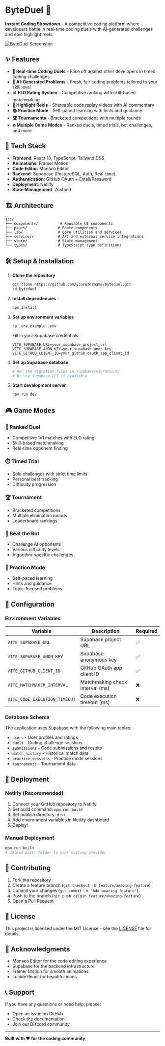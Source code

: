 # ByteDuel 🥊

**Instant Coding Showdown** - A competitive coding platform where developers battle in real-time coding duels with AI-generated challenges and epic highlight reels.

![ByteDuel Screenshot](https://via.placeholder.com/800x400/1f2937/ffffff?text=ByteDuel+Screenshot)

## ✨ Features

- **🎯 Real-time Coding Duels** - Face off against other developers in timed coding challenges
- **🤖 AI-Generated Problems** - Fresh, fair coding problems tailored to your skill level
- **📊 ELO Rating System** - Competitive ranking with skill-based matchmaking
- **🎥 Highlight Reels** - Shareable code replay videos with AI commentary
- **📚 Practice Mode** - Self-paced learning with hints and guidance
- **🏆 Tournaments** - Bracketed competitions with multiple rounds
- **🔥 Multiple Game Modes** - Ranked duels, timed trials, bot challenges, and more

## 🚀 Tech Stack

- **Frontend**: React 18, TypeScript, Tailwind CSS
- **Animations**: Framer Motion
- **Code Editor**: Monaco Editor
- **Backend**: Supabase (PostgreSQL, Auth, Real-time)
- **Authentication**: GitHub OAuth + Email/Password
- **Deployment**: Netlify
- **State Management**: Zustand

## 🏗️ Architecture

```
src/
├── components/          # Reusable UI components
├── pages/              # Route components
├── lib/                # Core utilities and services
├── services/           # API and external service integrations
├── store/              # State management
└── types/              # TypeScript type definitions
```

## 🛠️ Setup & Installation

1. **Clone the repository**
   ```bash
   git clone https://github.com/yourusername/byteduel.git
   cd byteduel
   ```

2. **Install dependencies**
   ```bash
   npm install
   ```

3. **Set up environment variables**
   ```bash
   cp .env.example .env
   ```
   
   Fill in your Supabase credentials:
   ```env
   VITE_SUPABASE_URL=your_supabase_project_url
   VITE_SUPABASE_ANON_KEY=your_supabase_anon_key
   VITE_GITHUB_CLIENT_ID=your_github_oauth_app_client_id
   ```

4. **Set up Supabase database**
   ```bash
   # Run the migration files in supabase/migrations/
   # Or use Supabase CLI if available
   ```

5. **Start development server**
   ```bash
   npm run dev
   ```

## 🎮 Game Modes

### 🥊 Ranked Duel
- Competitive 1v1 matches with ELO rating
- Skill-based matchmaking
- Real-time opponent finding

### ⏱️ Timed Trial
- Solo challenges with strict time limits
- Personal best tracking
- Difficulty progression

### 🏆 Tournament
- Bracketed competitions
- Multiple elimination rounds
- Leaderboard rankings

### 🤖 Beat the Bot
- Challenge AI opponents
- Various difficulty levels
- Algorithm-specific challenges

### 📖 Practice Mode
- Self-paced learning
- Hints and guidance
- Topic-focused problems

## 🔧 Configuration

### Environment Variables

| Variable | Description | Required |
|----------|-------------|----------|
| `VITE_SUPABASE_URL` | Supabase project URL | ✅ |
| `VITE_SUPABASE_ANON_KEY` | Supabase anonymous key | ✅ |
| `VITE_GITHUB_CLIENT_ID` | GitHub OAuth app client ID | ✅ |
| `VITE_MATCHMAKER_INTERVAL` | Matchmaking check interval (ms) | ❌ |
| `VITE_CODE_EXECUTION_TIMEOUT` | Code execution timeout (ms) | ❌ |

### Database Schema

The application uses Supabase with the following main tables:
- `users` - User profiles and ratings
- `duels` - Coding challenge sessions
- `submissions` - Code submissions and results
- `match_history` - Historical match data
- `practice_sessions` - Practice mode sessions
- `tournaments` - Tournament data

## 🚀 Deployment

### Netlify (Recommended)

1. Connect your GitHub repository to Netlify
2. Set build command: `npm run build`
3. Set publish directory: `dist`
4. Add environment variables in Netlify dashboard
5. Deploy!

### Manual Deployment

```bash
npm run build
# Upload dist/ folder to your hosting provider
```

## 🤝 Contributing

1. Fork the repository
2. Create a feature branch (`git checkout -b feature/amazing-feature`)
3. Commit your changes (`git commit -m 'Add amazing feature'`)
4. Push to the branch (`git push origin feature/amazing-feature`)
5. Open a Pull Request

## 📝 License

This project is licensed under the MIT License - see the [LICENSE](LICENSE) file for details.

## 🙏 Acknowledgments

- Monaco Editor for the code editing experience
- Supabase for the backend infrastructure
- Framer Motion for smooth animations
- Lucide React for beautiful icons

## 📞 Support

If you have any questions or need help, please:
- Open an issue on GitHub
- Check the documentation
- Join our Discord community

---

**Built with ❤️ for the coding community**